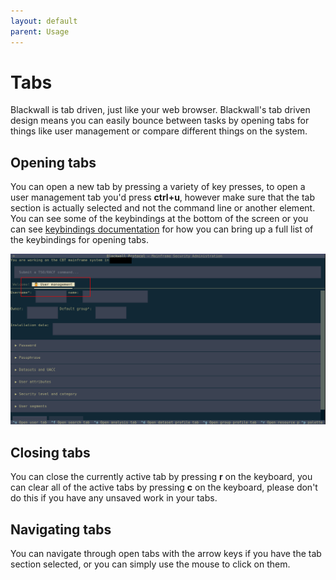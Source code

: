 ```yaml
---
layout: default
parent: Usage
---
```


# Tabs

Blackwall is tab driven, just like your web browser. Blackwall's tab driven design means you can easily bounce between tasks by opening tabs for things like user management or compare different things on the system.

## Opening tabs

You can open a new tab by pressing a variety of key presses, to open a user management tab you'd press **ctrl+u**, however make sure that the tab section is actually selected and not the command line or another element. You can see some of the keybindings at the bottom of the screen or you can see [keybindings documentation](./keybindings.md) for how you can bring up a full list of the keybindings for opening tabs.

![Screenshot of the tab system](/../assets/images/screenshots/tabs.png)

## Closing tabs

You can close the currently active tab by pressing **r** on the keyboard, you can clear all of the active tabs by pressing **c** on the keyboard, please don't do this if you have any unsaved work in your tabs.

## Navigating tabs

You can navigate through open tabs with the arrow keys if you have the tab section selected, or you can simply use the mouse to click on them.
